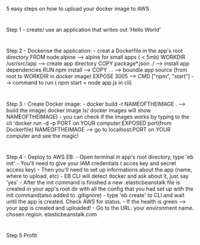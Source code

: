 5 easy steps on how to upload your docker image to AWS

#
 Step 1 - create/ use an application that writes out 'Hello World'

#
 Step 2 - Dockerise the application: - creat a Dockerfile in the app's root directory FROM node:alpine --> alpine for small apps ( < 5mb) WORKDIR /usr/src/app --> create app directory COPY package*.json ./ --> install app dependencies RUN npm install --> COPY . . --> boundle app source (from root to WORKDIR in docker image) EXPOSE 3005 --> CMD ["npm", "start"] --> command to run ( npm start = node app.js in cli)

#
 Step 3 - Create Docker image: - docker build -t NAMEOFTHEIMAGE . --> build the image( docker image ls/ docker images will show NAMEOFTHEIMAGE) - you can check if the images works by typing to the cli 'docker run -d -p PORT on YOUR computer:EXPOSED port(from Dockerfile) NAMEOFTHEIMAGE --> go to localhost:PORT on YOUR computer and see the magic!

#
 Step 4 - Deploy to AWS EB: - Open terminal in app's root directory, type 'eb init' - You'll need to give your IAM credentials ( acces key and secret access key) - Then you'll need to set up informations about the app (name, where to upload, etc) - EB CLI will detect docker and ask about it, just say 'yes' - After the init command is finished a new .elasticbeanstalk file is created in your app's root dir with all the config that you had set up with the init command(also added to .gitignore) - type 'eb create' to CLI and wait until the app is created. Check AWS for status. - If the health is green --> your app is created and uploaded! - Go to the URL: your environment name. chosen region. elasticbeanstalk.com
# 
Step 5 Profit
